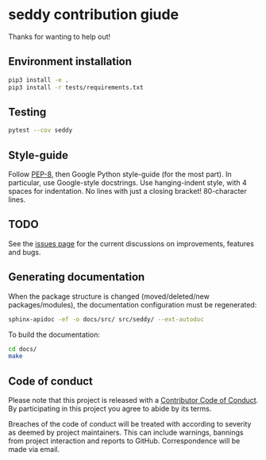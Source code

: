 # seddy contribution giude
Thanks for wanting to help out!

## Environment installation
```bash
pip3 install -e .
pip3 install -r tests/requirements.txt
```

## Testing
```bash
pytest --cov seddy
```

## Style-guide
Follow [PEP-8](https://www.python.org/dev/peps/pep-0008/?), then Google Python
style-guide (for the most part). In particular, use Google-style docstrings.
Use hanging-indent style, with 4 spaces for indentation. No lines with just a
closing bracket! 80-character lines.

## TODO
See the [issues page](https://github.com/EpicWink/swf-decider/issues) for the current
discussions on improvements, features and bugs.

## Generating documentation
When the package structure is changed (moved/deleted/new packages/modules), the
documentation configuration must be regenerated:
```bash
sphinx-apidoc -ef -o docs/src/ src/seddy/ --ext-autodoc
```

To build the documentation:
```bash
cd docs/
make
```

## Code of conduct
Please note that this project is released with a [Contributor Code of Conduct](
CODE_OF_CONDUCT.md).
By participating in this project you agree to abide by its terms.

Breaches of the code of conduct will be treated with according to severity as
deemed by project maintainers. This can include warnings, bannings from project
interaction and reports to GitHub. Correspondence will be made via email.
